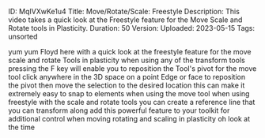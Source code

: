 ID: MqIVXwKe1u4
Title: Move/Rotate/Scale: Freestyle
Description: This video takes a quick look at the Freestyle feature for the Move Scale and Rotate tools in Plasticity.
Duration: 50
Version: 
Uploaded: 2023-05-15
Tags: unsorted

yum yum Floyd here with a quick look at
the freestyle feature for the move scale
and rotate Tools in plasticity when
using any of the transform tools
pressing the F key will enable you to
reposition the Tool's pivot for the move
tool click anywhere in the 3D space on a
point Edge or face to reposition the
pivot then move the selection to the
desired location
this can make it extremely easy to snap
to elements when using the move tool
when using freestyle with the scale and
rotate tools
you can create a reference line that you
can transform along
add this powerful feature to your
toolkit for additional control when
moving rotating and scaling in
plasticity oh look at the time
